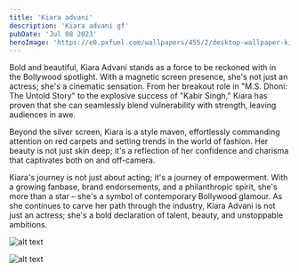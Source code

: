 ```yaml
---
title: 'Kiara advani'
description: 'Kiara advani gf'
pubDate: 'Jul 08 2023'
heroImage: 'https://e0.pxfuel.com/wallpapers/455/2/desktop-wallpaper-kiara-advani-joint-thigh.jpg'
---
```


Bold and beautiful, Kiara Advani stands as a force to be reckoned with in the Bollywood spotlight. With a magnetic screen presence, she's not just an actress; she's a cinematic sensation. From her breakout role in "M.S. Dhoni: The Untold Story" to the explosive success of "Kabir Singh," Kiara has proven that she can seamlessly blend vulnerability with strength, leaving audiences in awe.

Beyond the silver screen, Kiara is a style maven, effortlessly commanding attention on red carpets and setting trends in the world of fashion. Her beauty is not just skin deep; it's a reflection of her confidence and charisma that captivates both on and off-camera.

Kiara's journey is not just about acting; it's a journey of empowerment. With a growing fanbase, brand endorsements, and a philanthropic spirit, she's more than a star – she's a symbol of contemporary Bollywood glamour. As she continues to carve her path through the industry, Kiara Advani is not just an actress; she's a bold declaration of talent, beauty, and unstoppable ambitions.

![alt text](https://www.womensmania.com/wp-content/uploads/2021/05/Kiara-Advani-Photoshoot.jpg)

![alt text](https://i0.wp.com/www.socialnews.xyz/wp-content/uploads/2020/03/09/Actress-Kiara-Advani-Hot-and-Sexy-Stills-from-FHM-Magazine-Shoot-.png)